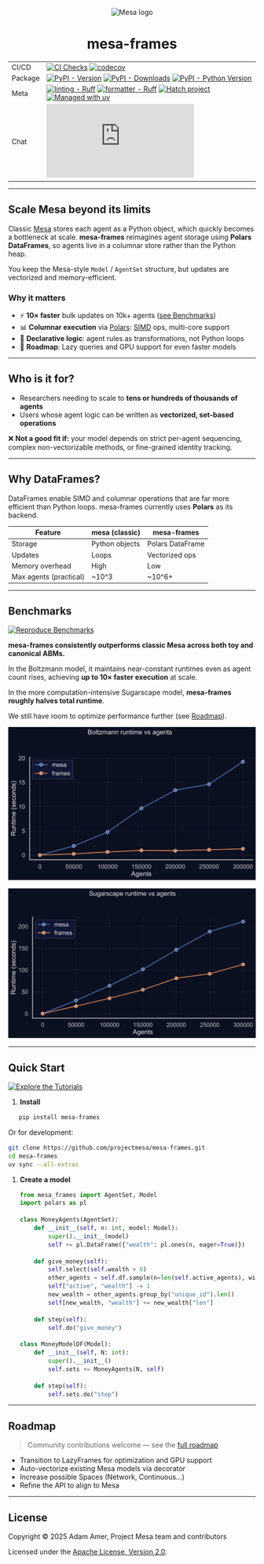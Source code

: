 <!-- markdownlint-disable MD033 -->
<p align="center">
    <img src="https://raw.githubusercontent.com/projectmesa/mesa/main/docs/images/mesa_logo.png" alt="Mesa logo" width="96">
</p>

<h1 align="center">mesa-frames</h1>
<!-- markdownlint-enable MD033 -->

|         |                                                                                                                                                                                                                                                                                                                                                                                                                                                                                           |
| ------- | ----------------------------------------------------------------------------------------------------------------------------------------------------------------------------------------------------------------------------------------------------------------------------------------------------------------------------------------------------------------------------------------------------------------------------------------------------------------------------------------- |
| CI/CD   | [![CI Checks](https://github.com/projectmesa/mesa-frames/actions/workflows/build.yml/badge.svg?branch=main)](https://github.com/projectmesa/mesa-frames/actions/workflows/build.yml) [![codecov](https://codecov.io/gh/projectmesa/mesa-frames/branch/main/graph/badge.svg)](https://app.codecov.io/gh/projectmesa/mesa-frames)                                                                                                                     |
| Package | [![PyPI - Version](https://img.shields.io/pypi/v/mesa-frames.svg?logo=pypi&label=PyPI&logoColor=gold)](https://pypi.org/project/mesa-frames/) [![PyPI - Downloads](https://img.shields.io/pypi/dm/mesa-frames.svg?color=blue&label=Downloads&logo=pypi&logoColor=gold)](https://pypi.org/project/mesa-frames/) [![PyPI - Python Version](https://img.shields.io/pypi/pyversions/mesa-frames.svg?logo=python&label=Python&logoColor=gold)](https://pypi.org/project/mesa-frames/) |
| Meta    | [![linting - Ruff](https://img.shields.io/endpoint?url=https://raw.githubusercontent.com/astral-sh/ruff/main/assets/badge/v2.json)](https://docs.astral.sh/ruff/) [![formatter - Ruff](https://img.shields.io/badge/formatter-Ruff-0f172a?logo=ruff&logoColor=white)](https://docs.astral.sh/ruff/formatter/) [![Hatch project](https://img.shields.io/badge/%F0%9F%A5%9A-Hatch-4051b5.svg)](https://github.com/pypa/hatch) [![Managed with uv](https://img.shields.io/badge/managed%20with-uv-5a4fcf?logo=uv&logoColor=white)](https://github.com/astral-sh/uv) |
| Chat    | [![chat](https://img.shields.io/matrix/project-mesa:matrix.org?label=chat&logo=Matrix)](https://matrix.to/#/#project-mesa:matrix.org)                                                                                                                                                                                                                                                                                                                                                      |

---

## Scale Mesa beyond its limits

Classic [Mesa](https://github.com/projectmesa/mesa) stores each agent as a Python object, which quickly becomes a bottleneck at scale.
**mesa-frames** reimagines agent storage using **Polars DataFrames**, so agents live in a columnar store rather than the Python heap.

You keep the Mesa-style `Model` / `AgentSet` structure, but updates are vectorized and memory-efficient.

### Why it matters

- ⚡ **10× faster** bulk updates on 10k+ agents ([see Benchmarks](#benchmarks))
- 📊 **Columnar execution** via [Polars](https://docs.pola.rs/): [SIMD](https://en.wikipedia.org/wiki/Single_instruction,_multiple_data) ops, multi-core support
- 🔄 **Declarative logic**: agent rules as transformations, not Python loops
- 🚀 **Roadmap**: Lazy queries and GPU support for even faster models

---

## Who is it for?

- Researchers needing to scale to **tens or hundreds of thousands of agents**
- Users whose agent logic can be written as **vectorized, set-based operations**

❌ **Not a good fit if:** your model depends on strict per-agent sequencing, complex non-vectorizable methods, or fine-grained identity tracking.

---

## Why DataFrames?

DataFrames enable SIMD and columnar operations that are far more efficient than Python loops.
mesa-frames currently uses **Polars** as its backend.

| Feature                | mesa (classic) | mesa-frames |
| ---------------------- | -------------- | ----------- |
| Storage                | Python objects | Polars DataFrame |
| Updates                | Loops          | Vectorized ops |
| Memory overhead        | High           | Low |
| Max agents (practical) | ~10^3           | ~10^6+ |

---

## Benchmarks

[![Reproduce Benchmarks](https://img.shields.io/badge/Reproduce%20Benchmarks-📊-orange?style=for-the-badge)](https://github.com/projectmesa/mesa-frames/blob/main/benchmarks/README.md)

**mesa-frames consistently outperforms classic Mesa across both toy and canonical ABMs.**

In the Boltzmann model, it maintains near-constant runtimes even as agent count rises, achieving **up to 10× faster execution** at scale.

In the more computation-intensive Sugarscape model, **mesa-frames roughly halves total runtime**.

We still have room to optimize performance further (see [Roadmap](#roadmap)).

![Benchmark: Boltzmann Wealth](docs/general/plots/boltzmann.svg)

![Benchmark: Sugarscape IG](docs/general/plots/sugarscape.svg)

---

## Quick Start

[![Explore the Tutorials](https://img.shields.io/badge/Explore%20the%20Tutorials-📚-blue?style=for-the-badge)](https://projectmesa.github.io/mesa-frames/general/user-guide/)

1. **Install**

```bash
   pip install mesa-frames
```

Or for development:

```bash
git clone https://github.com/projectmesa/mesa-frames.git
cd mesa-frames
uv sync --all-extras
```

1. **Create a model**

   ```python
   from mesa_frames import AgentSet, Model
   import polars as pl

   class MoneyAgents(AgentSet):
       def __init__(self, n: int, model: Model):
           super().__init__(model)
           self += pl.DataFrame({"wealth": pl.ones(n, eager=True)})

       def give_money(self):
           self.select(self.wealth > 0)
           other_agents = self.df.sample(n=len(self.active_agents), with_replacement=True)
           self["active", "wealth"] -= 1
           new_wealth = other_agents.group_by("unique_id").len()
           self[new_wealth, "wealth"] += new_wealth["len"]

       def step(self):
           self.do("give_money")

   class MoneyModelDF(Model):
       def __init__(self, N: int):
           super().__init__()
           self.sets += MoneyAgents(N, self)

       def step(self):
           self.sets.do("step")
   ```

---

## Roadmap

> Community contributions welcome — see the [full roadmap](https://projectmesa.github.io/mesa-frames/general/roadmap)

- Transition to LazyFrames for optimization and GPU support
- Auto-vectorize existing Mesa models via decorator
- Increase possible Spaces (Network, Continuous...)
- Refine the API to align to Mesa

---

## License

Copyright © 2025 Adam Amer, Project Mesa team and contributors

Licensed under the [Apache License, Version 2.0](https://raw.githubusercontent.com/projectmesa/mesa-frames/refs/heads/main/LICENSE).
